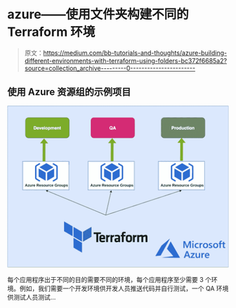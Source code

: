 # azure——使用文件夹构建不同的 Terraform 环境

> 原文：<https://medium.com/bb-tutorials-and-thoughts/azure-building-different-environments-with-terraform-using-folders-bc372f6685a2?source=collection_archive---------0----------------------->

## 使用 Azure 资源组的示例项目

![](img/9c7ad3894d951032cf68c2b37b770cb5.png)

每个应用程序出于不同的目的需要不同的环境，每个应用程序至少需要 3 个环境。例如，我们需要一个开发环境供开发人员推送代码并自行测试，一个 QA 环境供测试人员测试…